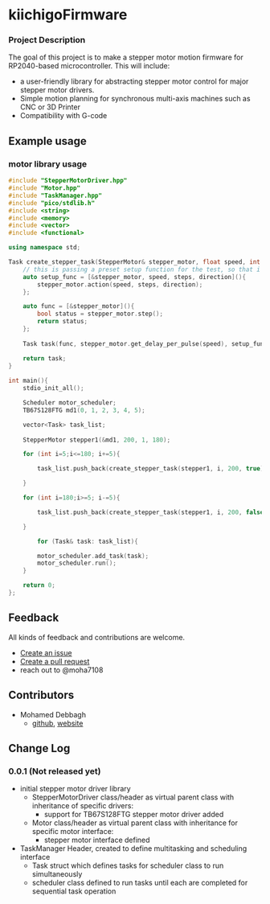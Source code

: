 # kiichigoFirmware

### Project Description
The goal of this project is to make a stepper motor motion firmware for RP2040-based microcontroller. This will include: 
- a user-friendly library for abstracting stepper motor control for major stepper motor drivers.
- Simple motion planning for synchronous multi-axis machines such as CNC or 3D Printer
- Compatibility with G-code

## Example usage
### motor library usage
```cpp
#include "StepperMotorDriver.hpp"
#include "Motor.hpp"
#include "TaskManager.hpp"
#include "pico/stdlib.h"
#include <string>
#include <memory>
#include <vector>
#include <functional>

using namespace std;

Task create_stepper_task(StepperMotor& stepper_motor, float speed, int steps, bool direction){
    // this is passing a preset setup function for the test, so that i can store the task
    auto setup_func = [&stepper_motor, speed, steps, direction](){
        stepper_motor.action(speed, steps, direction);
    };

    auto func = [&stepper_motor](){
        bool status = stepper_motor.step();
        return status;
    };
    
    Task task(func, stepper_motor.get_delay_per_pulse(speed), setup_func);

    return task;
}
 
int main(){
    stdio_init_all();

    Scheduler motor_scheduler;
    TB67S128FTG md1(0, 1, 2, 3, 4, 5);

    vector<Task> task_list;
    
    StepperMotor stepper1(&md1, 200, 1, 180);

    for (int i=5;i<=180; i+=5){

        task_list.push_back(create_stepper_task(stepper1, i, 200, true));

    }

    for (int i=180;i>=5; i-=5){

        task_list.push_back(create_stepper_task(stepper1, i, 200, false));

    }

        for (Task& task: task_list){

        motor_scheduler.add_task(task);
        motor_scheduler.run();
    }

    return 0;
};
```

## Feedback
All kinds of feedback and contributions are welcome.
- [Create an issue](https://github.com/moha7108/kiichigoFirmware/issues)
- [Create a pull request](https://github.com/moha7108/kiichigoFirmware/pulls)
- reach out to @moha7108

## Contributors
- Mohamed Debbagh
    - [github](https://github.com/moha7108/), [website](https://moha7108.github.io/)

## Change Log
### 0.0.1 (Not released yet)
- initial stepper motor driver library
    - StepperMotorDriver class/header as virtual parent class with inheritance of specific drivers:
        - support for TB67S128FTG stepper motor driver added
    - Motor class/header as virtual parent class with inheritance for specific motor interface:
        - stepper motor interface defined
- TaskManager Header, created to define multitasking and scheduling interface
    - Task struct which defines tasks for scheduler class to run simultaneously
    - scheduler class defined to run tasks until each are completed for sequential task operation 

